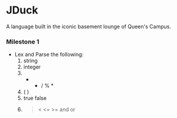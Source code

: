 # JDuck
A language built in the iconic basement lounge of Queen's Campus.

### Milestone 1
* Lex and Parse the following:
    1. string
    2. integer
    3. + - / % *
    4. ( )
    5. true false
    5. > < <= >= and or
